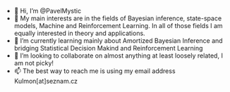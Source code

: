 - 👋 Hi, I’m @PavelMystic
- 👀 My main interests are in the fields of Bayesian inference, state-space models, Machine and Reinforcement Learning. In all of those fields I am equally interested in theory and applications.
- 🌱 I’m currently learning mainly about Amortized Bayesian Inference and bridging Statistical Decision Makind and Reinforcement Learning
- 💞️ I’m looking to collaborate on almost anything at least loosely related, I am not picky!
- 📫 The best way to reach me is using my email address Kulmon[at]seznam.cz

<!---
PavelMystic/PavelMystic is a ✨ special ✨ repository because its `README.md` (this file) appears on your GitHub profile.
You can click the Preview link to take a look at your changes.
--->

